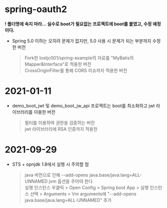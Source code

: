 # spring-oauth2<br>
**! 폴더명에 속지 마라... 실수로 boot가 필요없는 프로젝트에 boot를 붙였고, 수정 예정이다.**

+ Spring 5.0 이하는 오히려 문제가 없지만, 5.0 사용 시 문제가 되는 부분까지 수정한 버전<br>
    > Fork한 lostjc001/spring-example의 자료를 "MyBatis의 Mapper&Interface"로 적용한 버전<br>
    > CrossOriginFilter를 통해 CORS 이슈까지 적용한 버전

# 2021-01-11
+ demo_boot_jwt 및 demo_boot_jw_api 프로젝트는 boot를 최소화하고 jwt 라이브러리를 이용한 버전<br>
    > 필터를 이용하여 권한을 검증하는 버전<br>
    > jwt 라이브러리에 RSA 인증까지 적용한 

# 2021-09-29
+ STS + opnjdk 1.8에서 실행 시 주의할 점<br>
    > java 버전으로 인해 --add-opens java.base/java.lang=ALL-UNNAMED jvm 옵션을 주어야 한다.<br>
    > 실행 인스턴스 우클릭 > Open Config > Spring boot App > 실행 인스턴스 선택 > Arguments > Vm arguments에 "--add-opens java.base/java.lang=ALL-UNNAMED" 추가
